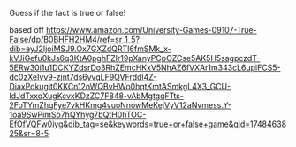 Guess if the fact is true or false!

based off https://www.amazon.com/University-Games-09107-True-False/dp/B0BHFH2HM4/ref=sr_1_5?dib=eyJ2IjoiMSJ9.Ox7GXZdQRTI6fmSMk_x-kVJiGefu0kJs6q3KtA0pghFZIr19pXanyPCpOZCse5AK5H5sagpczdT-5ERw30i1u1DCKYZdsrDo3RhZEmcHKxV5NhAZ6fVXAr1m343cL6upiFCS5-dc0zXeIvv9-zjnt7ds6yvqLF9QVFrddl4Z-DiaxPdkugit0KKCn12nWQBvHWo0hqtKmtASmkgL4X3_GCU-ldJdTxxqXugKcvxKDzZC7F848-vAbMgtgqFTts-2FoTYmZhgFye7vkHKmg4vuoNnowMeKejVyV12aNvmess.Y-1oa9SwPimSo7hQYhyg7bQtH0hTOC-EfOfVQFw0iyg&dib_tag=se&keywords=true+or+false+game&qid=1748463825&sr=8-5
